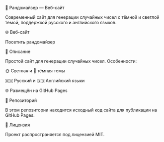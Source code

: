 🎲 Рандомайзер — Веб-сайт

Современный сайт для генерации случайных чисел с тёмной и светлой темой, поддержкой русского и английского языков.

🌐 Веб-сайт

Посетить рандомайзер

📝 Описание

Простой сайт для генерации случайных чисел. Особенности:

🌞 Светлая и 🌙 тёмная темы

🇷🇺 Русский и 🇬🇧 Английский языки

🌐 Размещён на GitHub Pages

📂 Репозиторий

В этом репозитории находится исходный код сайта для публикации на GitHub Pages.

📜 Лицензия

Проект распространяется под лицензией MIT.

